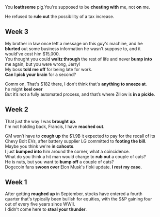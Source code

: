 You **loathsome** pig.You're supposed to be **cheating with** me, not **on** me.  

He refused to **rule out** the possibility of a tax increase.  

## Week 3 
My brother in law once left a message on this guy's machine, and he **blurted** out some business information he wasn't suppose to, and it would've cost him $15,000.   
You thought you could **waltz through** the rest of life and never **bump into** me again, but you were wrong, Jerry!  
My boss **told me off** for being late for work.  
**Can I pick your brain** for a second?  

Comm on, That's $182 there, I don't think that's **anything to sneeze at**.  
he might **keel over**  
But it’s not a fully automated process, and that’s where Zillow is **in a pickle**.  

## Week 2 

That just the way I was **brought up**.  
I'm not holding back, Francis, I have **reached out**.  

GM won’t have to **cough up** the $1.9B it expected to pay for the recall of its Chevy Bolt EVs, after battery supplier LG committed to **footing the bill**.
Maybe you think we're **in cahoots**.   
I just **bumped into** him around the corner, what a coincidence.  
What do you think a hit man would charge to **rub out** a couple of cats?  
He is nuts, but you want to **bump off** a couple of cats?  
Dogecoin fans **swoon over** Elon Musk's floki update. 
**I rest my case**.  

## Week 1  

After getting **roughed up** in September, stocks have entered a fourth quarter that's typically been bullish for equities, with the S&P gaining four out of every five years since WWII.  
I didn't come here to **steal your thunder**.  

